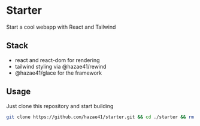 # Starter

Start a cool webapp with React and Tailwind

## Stack

- react and react-dom for rendering
- tailwind styling via @hazae41/rewind
- @hazae41/glace for the framework

## Usage

Just clone this repository and start building

```bash
git clone https://github.com/hazae41/starter.git && cd ./starter && rm -rf ./.git && git init
```